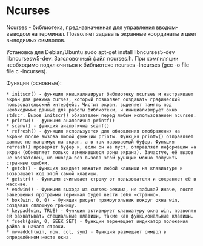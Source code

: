 # Ncurses

Ncurses -  библиотека, предназначенная для управления вводом-выводом на терминал. Позволяет задавать экранные координаты и цвет выводимых символов.

Установка для Debian/Ubuntu sudo apt-get install libncurses5-dev libncursesw5-dev. Заголовочный файл ncurses.h.
При компиляции необходимо подключиться к библиотеке ncurses -lncurses (gcc -o file file.c -lncurses).

Функции (основные):

    * initscr() - функция инициализирует библиотеку ncurses и настраивает экран для режима curses, который позволяет создавать графический пользовательский интерфейс. Чистит экран, выделяет память под необходимые данные для работы библиотеки, и инициализирует окно stdscr. Вызов initscr() обязателен перед любым использованием ncurses.
    * printw() - функция аналогична printf()
    * scanw() - функция аналогична scanf()
    * refresh() - функция используется для обновления отображения на экране после вызова любой функции printw. Функция printw() отправляет данные не напрямую на экран, а в так называемый буфер. Функция refresh() проверяет буфер и, если он не пуст, отправляет информацию на экран (обновляет только изменившиеся зоны экрана). Зачастую, её вызов не обязателен, но иногда без вызова этой функции можно получить странные ошибки.
    * getch() - Функция ожидает нажатие любой клавиши на клавиатуре и возвращает код этой самой клавиши.
    * getstr() - Функция считывает строку от пользователя и сохраняет её в массиве.
    * endwin() - Функция выхода из curses-режима, не забывай иначе, после завершения программы терминал будет вести себя «странно».
    * box(win, 0, 0) - Функция рисует прямоугольник вокруг окна win, создавая сплошную границу.
    * keypad(win, TRUE) - Функция активирует клавиатуру окна win, позволяя ей захватывать специальные клавиши, такие как функциональные клавиши.
    * fseek(файл, 0, SEEK_SET) - Функции перемещает индикатор положения файла в начало строки.
    * mvwaddch(win, row, col, sym) - Функция размещает символ в определённом месте окна.

